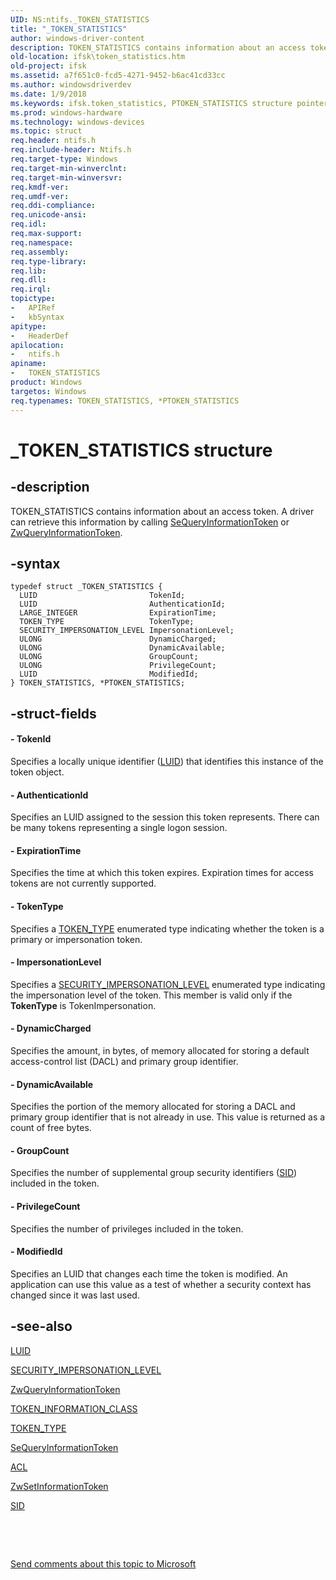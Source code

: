 ```yaml
---
UID: NS:ntifs._TOKEN_STATISTICS
title: "_TOKEN_STATISTICS"
author: windows-driver-content
description: TOKEN_STATISTICS contains information about an access token. A driver can retrieve this information by calling SeQueryInformationToken or ZwQueryInformationToken.
old-location: ifsk\token_statistics.htm
old-project: ifsk
ms.assetid: a7f651c0-fcd5-4271-9452-b6ac41cd33cc
ms.author: windowsdriverdev
ms.date: 1/9/2018
ms.keywords: ifsk.token_statistics, PTOKEN_STATISTICS structure pointer [Installable File System Drivers], securitystructures_5934a44f-c54e-44fe-a1c8-50b656b2b1f5.xml, TOKEN_STATISTICS, *PTOKEN_STATISTICS, PTOKEN_STATISTICS, ntifs/TOKEN_STATISTICS, TOKEN_STATISTICS structure [Installable File System Drivers], ntifs/PTOKEN_STATISTICS, _TOKEN_STATISTICS
ms.prod: windows-hardware
ms.technology: windows-devices
ms.topic: struct
req.header: ntifs.h
req.include-header: Ntifs.h
req.target-type: Windows
req.target-min-winverclnt: 
req.target-min-winversvr: 
req.kmdf-ver: 
req.umdf-ver: 
req.ddi-compliance: 
req.unicode-ansi: 
req.idl: 
req.max-support: 
req.namespace: 
req.assembly: 
req.type-library: 
req.lib: 
req.dll: 
req.irql: 
topictype:
-	APIRef
-	kbSyntax
apitype:
-	HeaderDef
apilocation:
-	ntifs.h
apiname:
-	TOKEN_STATISTICS
product: Windows
targetos: Windows
req.typenames: TOKEN_STATISTICS, *PTOKEN_STATISTICS
---
```


# _TOKEN_STATISTICS structure


## -description


TOKEN_STATISTICS contains information about an access token. A driver can retrieve this information by calling <a href="..\ntifs\nf-ntifs-sequeryinformationtoken.md">SeQueryInformationToken</a> or <a href="..\ntifs\nf-ntifs-zwqueryinformationtoken.md">ZwQueryInformationToken</a>. 


## -syntax


````
typedef struct _TOKEN_STATISTICS {
  LUID                         TokenId;
  LUID                         AuthenticationId;
  LARGE_INTEGER                ExpirationTime;
  TOKEN_TYPE                   TokenType;
  SECURITY_IMPERSONATION_LEVEL ImpersonationLevel;
  ULONG                        DynamicCharged;
  ULONG                        DynamicAvailable;
  ULONG                        GroupCount;
  ULONG                        PrivilegeCount;
  LUID                         ModifiedId;
} TOKEN_STATISTICS, *PTOKEN_STATISTICS;
````


## -struct-fields




#### - TokenId

Specifies a locally unique identifier (<a href="..\igpupvdev\ns-igpupvdev-_luid.md">LUID</a>) that identifies this instance of the token object. 


#### - AuthenticationId

Specifies an LUID assigned to the session this token represents. There can be many tokens representing a single logon session. 


#### - ExpirationTime

Specifies the time at which this token expires. Expiration times for access tokens are not currently supported. 


#### - TokenType

Specifies a <a href="..\ntifs\ne-ntifs-_token_type.md">TOKEN_TYPE</a> enumerated type indicating whether the token is a primary or impersonation token. 


#### - ImpersonationLevel

Specifies a <a href="..\wudfddi\ne-wudfddi-_security_impersonation_level.md">SECURITY_IMPERSONATION_LEVEL</a> enumerated type indicating the impersonation level of the token. This member is valid only if the <b>TokenType</b> is TokenImpersonation. 


#### - DynamicCharged

Specifies the amount, in bytes, of memory allocated for storing a default access-control list (DACL) and primary group identifier. 


#### - DynamicAvailable

Specifies the portion of the memory allocated for storing a DACL and primary group identifier that is not already in use. This value is returned as a count of free bytes. 


#### - GroupCount

Specifies the number of supplemental group security identifiers (<a href="..\ntifs\ns-ntifs-_sid.md">SID</a>) included in the token. 


#### - PrivilegeCount

Specifies the number of privileges included in the token. 


#### - ModifiedId

Specifies an LUID that changes each time the token is modified. An application can use this value as a test of whether a security context has changed since it was last used. 


## -see-also

<a href="..\igpupvdev\ns-igpupvdev-_luid.md">LUID</a>

<a href="..\wudfddi\ne-wudfddi-_security_impersonation_level.md">SECURITY_IMPERSONATION_LEVEL</a>

<a href="..\ntifs\nf-ntifs-zwqueryinformationtoken.md">ZwQueryInformationToken</a>

<a href="..\ntifs\ne-ntifs-_token_information_class.md">TOKEN_INFORMATION_CLASS</a>

<a href="..\ntifs\ne-ntifs-_token_type.md">TOKEN_TYPE</a>

<a href="..\ntifs\nf-ntifs-sequeryinformationtoken.md">SeQueryInformationToken</a>

<a href="..\wdm\ns-wdm-_acl.md">ACL</a>

<a href="..\ntifs\nf-ntifs-zwsetinformationtoken.md">ZwSetInformationToken</a>

<a href="..\ntifs\ns-ntifs-_sid.md">SID</a>

 

 

<a href="mailto:wsddocfb@microsoft.com?subject=Documentation%20feedback [ifsk\ifsk]:%20TOKEN_STATISTICS structure%20 RELEASE:%20(1/9/2018)&amp;body=%0A%0APRIVACY STATEMENT%0A%0AWe use your feedback to improve the documentation. We don't use your email address for any other purpose, and we'll remove your email address from our system after the issue that you're reporting is fixed. While we're working to fix this issue, we might send you an email message to ask for more info. Later, we might also send you an email message to let you know that we've addressed your feedback.%0A%0AFor more info about Microsoft's privacy policy, see http://privacy.microsoft.com/en-us/default.aspx." title="Send comments about this topic to Microsoft">Send comments about this topic to Microsoft</a>

